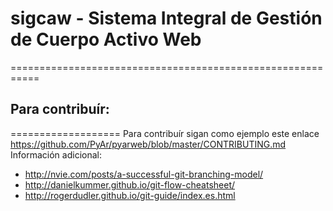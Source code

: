 # sigcaw - Sistema Integral de Gestión de Cuerpo Activo Web
===========================================================

## Para contribuír:
===================
Para contribuír sigan como ejemplo este enlace https://github.com/PyAr/pyarweb/blob/master/CONTRIBUTING.md
Información adicional:
* http://nvie.com/posts/a-successful-git-branching-model/
* http://danielkummer.github.io/git-flow-cheatsheet/
* http://rogerdudler.github.io/git-guide/index.es.html


